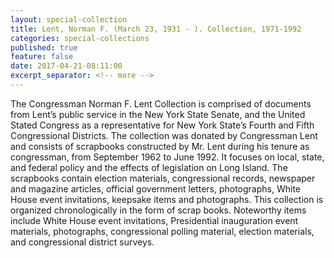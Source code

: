 ```yaml
---
layout: special-collection
title: Lent, Norman F. (March 23, 1931 - ). Collection, 1971-1992
categories: special-collections
published: true
feature: false
date: 2017-04-21-08:11:00
excerpt_separator: <!-- more -->
---
```

The Congressman Norman F. Lent Collection is comprised of documents from Lent’s public service in the New York State Senate, and the United Stated Congress as a representative for New York State’s Fourth and Fifth Congressional Districts. The collection was donated by Congressman Lent and consists of scrapbooks constructed by Mr. Lent during his tenure as congressman, from September 1962 to June 1992. It focuses on local, state, and federal policy and the effects of legislation on Long Island. The scrapbooks contain election materials, congressional records, newspaper and magazine articles, official government letters, photographs, White House event invitations, keepsake items and photographs. This collection is organized chronologically in the form of scrap books. Noteworthy items include White House event invitations, Presidential inauguration event materials, photographs, congressional polling material, election materials, and congressional district surveys.
<!-- more -->
